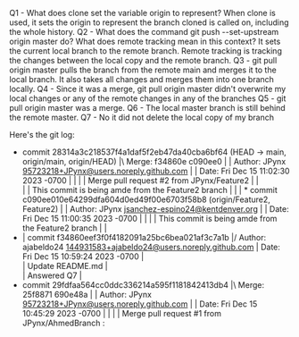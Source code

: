 
Q1 - What does clone set the variable origin to represent?
    When clone is used, it sets the origin to represent the branch cloned is called
    on, including the whole history. 
Q2 - What does the command git push --set-upstream origin master do? What does remote tracking mean in this context?
    It sets the current local branch to the remote branch. Remote tracking is tracking the changes between the local copy and the remote branch.
Q3 - git pull origin master pulls the branch from the remote main and merges it to the local branch. It also takes all changes and merges them into one branch locally.
Q4 - Since it was a merge, git pull origin master didn't overwrite my local changes or any of the remote changes in any of the branches
Q5 - git pull origin master was a merge.
Q6 - The local master branch is still behind the remote master.
Q7 - No it did not delete the local copy of my branch


Here's the git log:
*   commit 28314a3c218537f4a1daf5f2eb47da40cba6bf64 (HEAD -> main, origin/main, origin/HEAD)
|\  Merge: f34860e c090ee0
| | Author: JPynx <95723218+JPynx@users.noreply.github.com>
| | Date:   Fri Dec 15 11:02:30 2023 -0700
| | 
| |     Merge pull request #2 from JPynx/Feature2
| |     
| |     This commit is being amde from the Feature2 branch
| | 
| * commit c090ee010e64299dfa604d0ed49f00e6703f58b8 (origin/Feature2, Feature2)
| | Author: JPynx <jsanchez-espino24@kentdenver.org>
| | Date:   Fri Dec 15 11:00:35 2023 -0700
| | 
| |     This commit is being amde from the Feature2 branch
| | 
* | commit f34860eef3f0f4182091a25bc6bea021af3c7a1b
|/  Author: ajabeldo24 <144931583+ajabeldo24@users.noreply.github.com>
|   Date:   Fri Dec 15 10:59:24 2023 -0700
|   
|       Update README.md
|       
|       Answered Q7
|   
*   commit 29fdfaa564cc0ddc336214a595f1181842413db4
|\  Merge: 25f8871 690e48a
| | Author: JPynx <95723218+JPynx@users.noreply.github.com>
| | Date:   Fri Dec 15 10:45:29 2023 -0700
| | 
| |     Merge pull request #1 from JPynx/AhmedBranch
:
